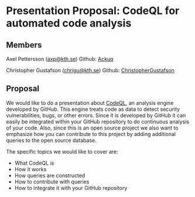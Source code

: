 # Presentation Proposal: CodeQL for automated code analysis

## Members

Axel Pettersson (axp@kth.se)
Github: [Ackuq](https://github.com/Ackuq)

Christopher Gustafson (chrigu@kth.se)
Github: [ChristopherGustafson](https://github.com/ChristopherGustafson)

## Proposal

We would like to do a presentation about [CodeQL](https://securitylab.github.com/tools/codeql/), an analysis engine developed by GitHub. This engine treats code as data to detect security vulnerabilities, bugs, or other errors. Since it is developed by GitHub it can easily be integrated within your GitHub repository to do continuous analysis of your code. Also, since this is an open source project we also want to emphasize how you can contribute to this project by adding additional queries to the open source database.

The specific topics we would like to cover are:

-   What CodeQL is
-   How it works
-   How queries are constructed
-   How to contribute with queries
-   How to integrate it with your GitHub repository
